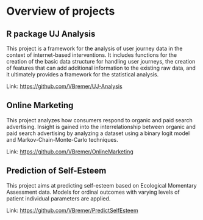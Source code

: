 # Overview of projects

## R package UJ Analysis
This project is a framework for the analysis of user journey data in the context of internet-based interventions. It includes functions for the creation of the basic data structure for handling user journeys, the creation of features that can add additional information to the existing raw data, and it ultimately provides a framework for the statistical analysis.

Link: https://github.com/VBremer/UJ-Analysis


## Online Marketing
This project analyzes how consumers respond to organic and paid search advertising. Insight is gained into the interrelationship between organic and paid search advertising by analyzing a dataset using a binary logit model and Markov-Chain-Monte-Carlo techniques.

Link: https://github.com/VBremer/OnlineMarketing


## Prediction of Self-Esteem
This project aims at predicting self-esteem based on Ecological Momentary Assessment data. Models for ordinal outcomes with varying levels of patient individual parameters are applied. 

Link: https://github.com/VBremer/PredictSelfEsteem


